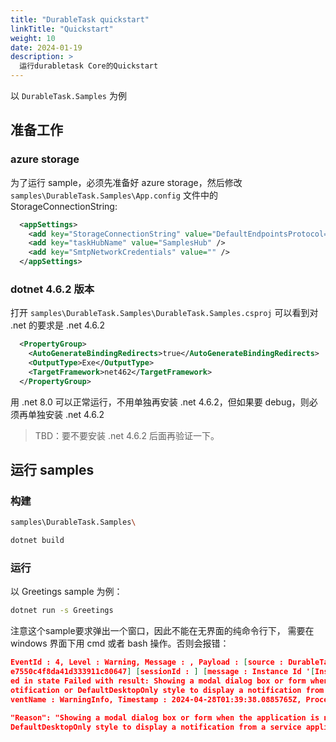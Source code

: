 ```yaml
---
title: "DurableTask quickstart"
linkTitle: "Quickstart"
weight: 10
date: 2024-01-19
description: >
  运行durabletask Core的Quickstart
---
```




以 `DurableTask.Samples` 为例



## 准备工作

### azure storage

为了运行 sample，必须先准备好 azure storage，然后修改 `samples\DurableTask.Samples\App.config` 文件中的 StorageConnectionString: 

```xml
  <appSettings>
    <add key="StorageConnectionString" value="DefaultEndpointsProtocol=https;AccountName=skyversioningdev;AccountKey=5dxW9E4xxxxxxxxxxxxxxxxxxxxxxxxxxxxxxxxxxxxxxxxxxxxxxxxxx;EndpointSuffix=core.windows.net" />
    <add key="taskHubName" value="SamplesHub" />
    <add key="SmtpNetworkCredentials" value="" />
  </appSettings>
```

### dotnet 4.6.2 版本

打开 `samples\DurableTask.Samples\DurableTask.Samples.csproj` 可以看到对 .net 的要求是 .net 4.6.2

```xml
  <PropertyGroup>
    <AutoGenerateBindingRedirects>true</AutoGenerateBindingRedirects>
    <OutputType>Exe</OutputType>
    <TargetFramework>net462</TargetFramework>
  </PropertyGroup>
```

用 .net 8.0 可以正常运行，不用单独再安装 .net 4.6.2，但如果要 debug，则必须再单独安装  .net 4.6.2

> TBD：要不要安装  .net 4.6.2 后面再验证一下。

## 运行 samples

### 构建

```bash
samples\DurableTask.Samples\

dotnet build
```

### 运行

以 Greetings sample 为例：

```bash
dotnet run -s Greetings
```

注意这个sample要求弹出一个窗口，因此不能在无界面的纯命令行下， 需要在 windows 界面下用 cmd 或者 bash 操作。否则会报错：

```json
EventId : 4, Level : Warning, Message : , Payload : [source : DurableTask.Core-durabletask.samples] [instanceId : abdb59a4-a456-4b14-b1d6-c77a277f9199] [executionId : d23194
e7550c4f8da41d333911c80647] [sessionId : ] [message : Instance Id '[InstanceId: abdb59a4-a456-4b14-b1d6-c77a277f9199, ExecutionId: d23194e7550c4f8da41d333911c80647]' complet
ed in state Failed with result: Showing a modal dialog box or form when the application is not running in UserInteractive mode is not a valid operation. Specify the ServiceN
otification or DefaultDesktopOnly style to display a notification from a service application.] [exception : ] [eventType : TaskOrchestrationDispatcher-InstanceCompleted] , E
ventName : WarningInfo, Timestamp : 2024-04-28T01:39:38.0885765Z, ProcessId : 5716, ThreadId : 2952, ActivityId : d03ff6a5-eafb-4577-8b61-89cd486db722

"Reason": "Showing a modal dialog box or form when the application is not running in UserInteractive mode is not a valid operation. Specify the ServiceNotification or 
DefaultDesktopOnly style to display a notification from a service application.",
```


